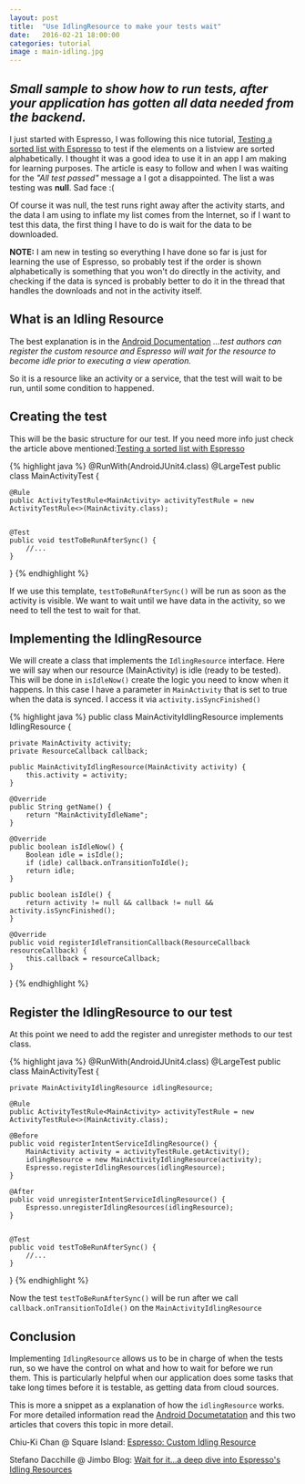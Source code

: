 ```yaml
---
layout: post
title:  "Use IdlingResource to make your tests wait"
date:   2016-02-21 18:00:00
categories: tutorial
image : main-idling.jpg
---
```


## _Small sample to show how to run tests, after your application has gotten all data needed from the backend._

I just started with Espresso, I was following this nice tutorial, [Testing a sorted list with Espresso](http://blog.egorand.me/testing-a-sorted-list-with-espresso/) to test if the elements on a listview are sorted alphabetically. I thought it was a good idea to use it in an app I am making for learning purposes.
The article is easy to follow and when I was waiting for the _"All test passed"_ message a I got a disappointed. The list a was testing was **null**. Sad face :(

Of course it was null, the test runs right away after the activity starts, and the data I am using to inflate my list comes from the Internet, so if I want to test this data, the first thing I have to do is wait for the data to be downloaded.

**NOTE:** I am new in testing so everything I have done so far is just for learning the use of Espresso, so probably test if the order is shown alphabetically is something that you won't do directly in the activity, and checking if the data is synced is probably better to do it in the thread that handles the downloads and not in the activity itself.

## What is an Idling Resource
The best explanation is in the [Android Documentation](http://developer.android.com/intl/es/reference/android/support/test/espresso/IdlingResource.html)
*...test authors can register the custom resource and Espresso will wait for the resource to become idle prior to executing a view operation.*

So it is a resource like an activity or a service, that the test will wait to be run, until some condition to happened. 

## Creating the test
This will be the basic structure for our test. If you need more info just check the article above mentioned:[Testing a sorted list with Espresso](http://blog.egorand.me/testing-a-sorted-list-with-espresso/)

{% highlight java %}
@RunWith(AndroidJUnit4.class)
@LargeTest
public class MainActivityTest {

    @Rule
    public ActivityTestRule<MainActivity> activityTestRule = new ActivityTestRule<>(MainActivity.class);


    @Test
    public void testToBeRunAfterSync() {
        //... 
    }
}
{% endhighlight %}

If we use this template, `testToBeRunAfterSync()` will be run as soon as the activity is visible. We want to wait until we have data in the activity, so we need to tell the test to wait for that.

## Implementing the IdlingResource

We will create a class that implements the `IdlingResource` interface. Here we will say when our resource (MainActivity) is idle (ready to be tested). This will be done in `isIdleNow()` create the logic you need to know when it happens. In this case I have a parameter in `MainActivity` that is set to true when the data is synced. I access it via `activity.isSyncFinished()`

{% highlight java %}
public class MainActivityIdlingResource implements IdlingResource {

    private MainActivity activity;
    private ResourceCallback callback;

    public MainActivityIdlingResource(MainActivity activity) {
        this.activity = activity;
    }

    @Override
    public String getName() {
        return "MainActivityIdleName";
    }

    @Override
    public boolean isIdleNow() {
        Boolean idle = isIdle();
        if (idle) callback.onTransitionToIdle();
        return idle;
    }

    public boolean isIdle() {
        return activity != null && callback != null && activity.isSyncFinished();
    }

    @Override
    public void registerIdleTransitionCallback(ResourceCallback resourceCallback) {
        this.callback = resourceCallback;
    }
} 
{% endhighlight %}

## Register the IdlingResource to our test
At this point we need to add the register and unregister methods to our test class.

{% highlight java %}
@RunWith(AndroidJUnit4.class)
@LargeTest
public class MainActivityTest {

	private MainActivityIdlingResource idlingResource;

    @Rule
    public ActivityTestRule<MainActivity> activityTestRule = new ActivityTestRule<>(MainActivity.class);

	@Before
    public void registerIntentServiceIdlingResource() {
        MainActivity activity = activityTestRule.getActivity();
        idlingResource = new MainActivityIdlingResource(activity);
        Espresso.registerIdlingResources(idlingResource);
    }

    @After
    public void unregisterIntentServiceIdlingResource() {
        Espresso.unregisterIdlingResources(idlingResource);
    }


    @Test
    public void testToBeRunAfterSync() {
        //... 
    }
}
{% endhighlight %}

Now the test `testToBeRunAfterSync()` will be run after we call `callback.onTransitionToIdle()` on the `MainActivityIdlingResource`

## Conclusion

Implementing `IdlingResource` allows us to be in charge of when the tests run, so we have the control on  what and how to wait for before we run them. This is particularly helpful when our application does some  tasks that take long times before it is testable, as getting data from cloud sources. 

This is more a snippet as a explanation of how the `idlingResource` works. For more detailed information read the [Android Documetatation](http://developer.android.com/intl/es/reference/android/support/test/espresso/IdlingResource.html) and this two articles that covers this topic in more detail.

Chiu-Ki Chan @ Square Island: [Espresso: Custom Idling Resource](http://blog.sqisland.com/2015/04/espresso-custom-idling-resource.html)

Stefano Dacchille @ Jimbo Blog: [Wait for it...a deep dive into Espresso's Idling Resources](http://dev.jimdo.com/2014/05/09/wait-for-it-a-deep-dive-into-espresso-s-idling-resources/)


